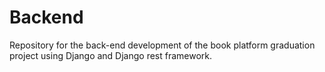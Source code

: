 # Backend
Repository for the back-end development of the book platform graduation project using Django and Django rest framework.
